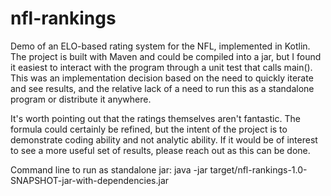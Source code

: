 # nfl-rankings

Demo of an ELO-based rating system for the NFL, implemented in Kotlin.
The project is built with Maven and could be compiled into a jar, but
I found it easiest to interact with the program through a unit test
that calls main(). This was an implementation decision based on the
need to quickly iterate and see results, and the relative lack of a
need to run this as a standalone program or distribute it anywhere.

It's worth pointing out that the ratings themselves aren't fantastic.
The formula could certainly be refined, but the intent of the project
is to demonstrate coding ability and not analytic ability. If it would
be of interest to see a more useful set of results, please reach out
as this can be done.

Command line to run as standalone jar:
java -jar target/nfl-rankings-1.0-SNAPSHOT-jar-with-dependencies.jar
